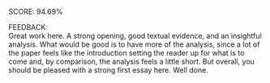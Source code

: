 SCORE: 94.69%

FEEDBACK:   
Great work here. A strong opening, good textual evidence, and an insightful analysis. What would be good is to have more of the analysis, since a lot of the paper feels like the introduction setting the reader up for what is to come and, by comparison, the analysis feels a little short. But overall, you should be pleased with a strong first essay here. Well done.
